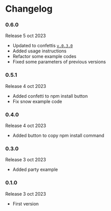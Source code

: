# Changelog

### 0.6.0

Release 5 oct 2023

  * Updated to confettis [`v.0.3.0`](https://github.com/ovniroto/confettis/releases/tag/v0.3.0)
  * Added usage instructions
  * Refactor some example codes
  * Fixed some parameters of previous versions

### 0.5.1

Release 4 oct 2023

  * Added confetti to npm install button
  * Fix snow example code

### 0.4.0

Release 4 oct 2023

  * Added button to copy npm install command

### 0.3.0

Release 3 oct 2023

  * Added party example

### 0.1.0

Release 3 oct 2023

  * First version